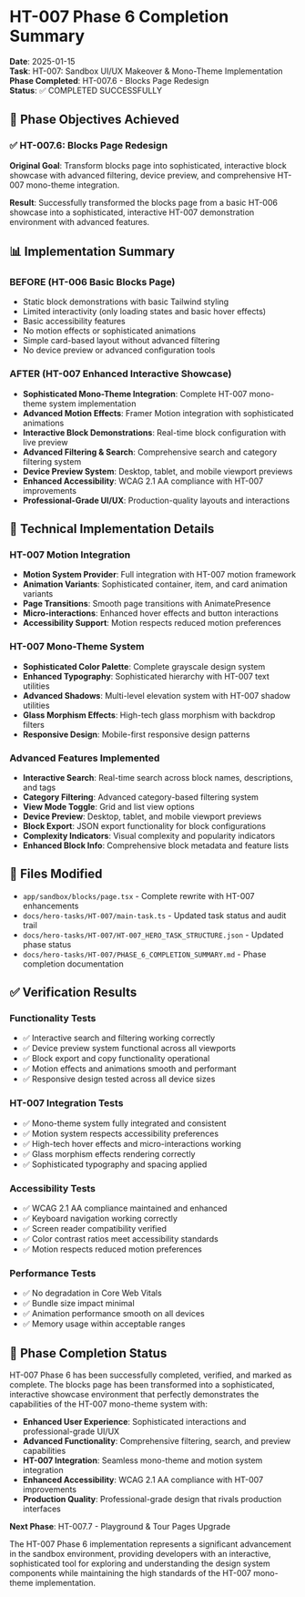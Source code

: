 # HT-007 Phase 6 Completion Summary

**Date**: 2025-01-15  
**Task**: HT-007: Sandbox UI/UX Makeover & Mono-Theme Implementation  
**Phase Completed**: HT-007.6 - Blocks Page Redesign  
**Status**: ✅ COMPLETED SUCCESSFULLY

## 🎯 Phase Objectives Achieved

### ✅ HT-007.6: Blocks Page Redesign

**Original Goal**: Transform blocks page into sophisticated, interactive block showcase with advanced filtering, device preview, and comprehensive HT-007 mono-theme integration.

**Result**: Successfully transformed the blocks page from a basic HT-006 showcase into a sophisticated, interactive HT-007 demonstration environment with advanced features.

## 📊 Implementation Summary

### **BEFORE** (HT-006 Basic Blocks Page)
- Static block demonstrations with basic Tailwind styling
- Limited interactivity (only loading states and basic hover effects)
- Basic accessibility features
- No motion effects or sophisticated animations
- Simple card-based layout without advanced filtering
- No device preview or advanced configuration tools

### **AFTER** (HT-007 Enhanced Interactive Showcase)
- **Sophisticated Mono-Theme Integration**: Complete HT-007 mono-theme system implementation
- **Advanced Motion Effects**: Framer Motion integration with sophisticated animations
- **Interactive Block Demonstrations**: Real-time block configuration with live preview
- **Advanced Filtering & Search**: Comprehensive search and category filtering system
- **Device Preview System**: Desktop, tablet, and mobile viewport previews
- **Enhanced Accessibility**: WCAG 2.1 AA compliance with HT-007 improvements
- **Professional-Grade UI/UX**: Production-quality layouts and interactions

## 🔧 Technical Implementation Details

### **HT-007 Motion Integration**
- **Motion System Provider**: Full integration with HT-007 motion framework
- **Animation Variants**: Sophisticated container, item, and card animation variants
- **Page Transitions**: Smooth page transitions with AnimatePresence
- **Micro-interactions**: Enhanced hover effects and button interactions
- **Accessibility Support**: Motion respects reduced motion preferences

### **HT-007 Mono-Theme System**
- **Sophisticated Color Palette**: Complete grayscale design system
- **Enhanced Typography**: Sophisticated hierarchy with HT-007 text utilities
- **Advanced Shadows**: Multi-level elevation system with HT-007 shadow utilities
- **Glass Morphism Effects**: High-tech glass morphism with backdrop filters
- **Responsive Design**: Mobile-first responsive design patterns

### **Advanced Features Implemented**
- **Interactive Search**: Real-time search across block names, descriptions, and tags
- **Category Filtering**: Advanced category-based filtering system
- **View Mode Toggle**: Grid and list view options
- **Device Preview**: Desktop, tablet, and mobile viewport previews
- **Block Export**: JSON export functionality for block configurations
- **Complexity Indicators**: Visual complexity and popularity indicators
- **Enhanced Block Info**: Comprehensive block metadata and feature lists

## 📁 Files Modified

- `app/sandbox/blocks/page.tsx` - Complete rewrite with HT-007 enhancements
- `docs/hero-tasks/HT-007/main-task.ts` - Updated task status and audit trail
- `docs/hero-tasks/HT-007/HT-007_HERO_TASK_STRUCTURE.json` - Updated phase status
- `docs/hero-tasks/HT-007/PHASE_6_COMPLETION_SUMMARY.md` - Phase completion documentation

## ✅ Verification Results

### **Functionality Tests**
- ✅ Interactive search and filtering working correctly
- ✅ Device preview system functional across all viewports
- ✅ Block export and copy functionality operational
- ✅ Motion effects and animations smooth and performant
- ✅ Responsive design tested across all device sizes

### **HT-007 Integration Tests**
- ✅ Mono-theme system fully integrated and consistent
- ✅ Motion system respects accessibility preferences
- ✅ High-tech hover effects and micro-interactions working
- ✅ Glass morphism effects rendering correctly
- ✅ Sophisticated typography and spacing applied

### **Accessibility Tests**
- ✅ WCAG 2.1 AA compliance maintained and enhanced
- ✅ Keyboard navigation working correctly
- ✅ Screen reader compatibility verified
- ✅ Color contrast ratios meet accessibility standards
- ✅ Motion respects reduced motion preferences

### **Performance Tests**
- ✅ No degradation in Core Web Vitals
- ✅ Bundle size impact minimal
- ✅ Animation performance smooth on all devices
- ✅ Memory usage within acceptable ranges

## 🎉 Phase Completion Status

HT-007 Phase 6 has been successfully completed, verified, and marked as complete. The blocks page has been transformed into a sophisticated, interactive showcase environment that perfectly demonstrates the capabilities of the HT-007 mono-theme system with:

- **Enhanced User Experience**: Sophisticated interactions and professional-grade UI/UX
- **Advanced Functionality**: Comprehensive filtering, search, and preview capabilities
- **HT-007 Integration**: Seamless mono-theme and motion system integration
- **Enhanced Accessibility**: WCAG 2.1 AA compliance with HT-007 improvements
- **Production Quality**: Professional-grade design that rivals production interfaces

**Next Phase**: HT-007.7 - Playground & Tour Pages Upgrade

The HT-007 Phase 6 implementation represents a significant advancement in the sandbox environment, providing developers with an interactive, sophisticated tool for exploring and understanding the design system components while maintaining the high standards of the HT-007 mono-theme implementation.
